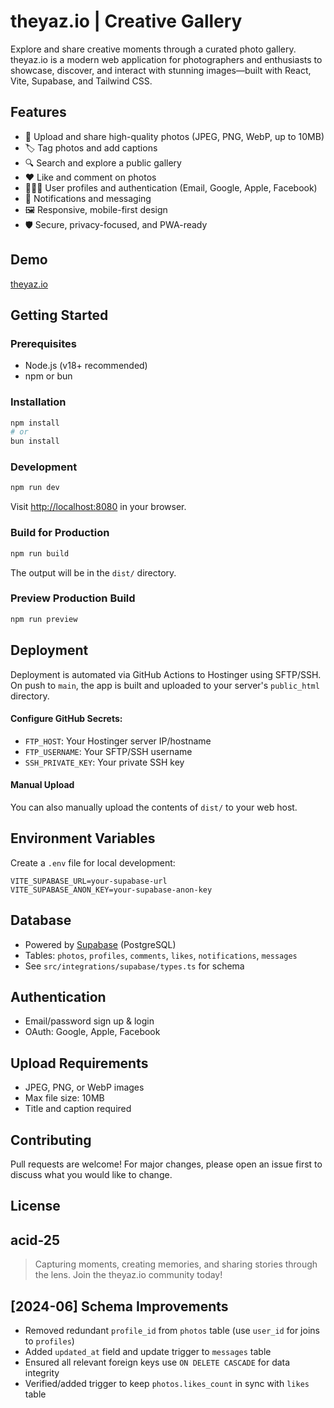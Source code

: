 # theyaz.io | Creative Gallery

Explore and share creative moments through a curated photo gallery. theyaz.io is a modern web application for photographers and enthusiasts to showcase, discover, and interact with stunning images—built with React, Vite, Supabase, and Tailwind CSS.

## Features

- 📸 Upload and share high-quality photos (JPEG, PNG, WebP, up to 10MB)
- 🏷️ Tag photos and add captions
- 🔍 Search and explore a public gallery
- ❤️ Like and comment on photos
- 🧑‍🤝‍🧑 User profiles and authentication (Email, Google, Apple, Facebook)
- 📨 Notifications and messaging
- 🖼️ Responsive, mobile-first design
- 🛡️ Secure, privacy-focused, and PWA-ready

## Demo

[theyaz.io](https://theyaz.io)

## Getting Started

### Prerequisites

- Node.js (v18+ recommended)
- npm or bun

### Installation

```bash
npm install
# or
bun install
```

### Development

```bash
npm run dev
```

Visit [http://localhost:8080](http://localhost:8080) in your browser.

### Build for Production

```bash
npm run build
```

The output will be in the `dist/` directory.

### Preview Production Build

```bash
npm run preview
```

## Deployment

Deployment is automated via GitHub Actions to Hostinger using SFTP/SSH. On push to `main`, the app is built and uploaded to your server's `public_html` directory.

#### Configure GitHub Secrets:

- `FTP_HOST`: Your Hostinger server IP/hostname
- `FTP_USERNAME`: Your SFTP/SSH username
- `SSH_PRIVATE_KEY`: Your private SSH key

#### Manual Upload

You can also manually upload the contents of `dist/` to your web host.

## Environment Variables

Create a `.env` file for local development:

```
VITE_SUPABASE_URL=your-supabase-url
VITE_SUPABASE_ANON_KEY=your-supabase-anon-key
```

## Database

- Powered by [Supabase](https://supabase.com/) (PostgreSQL)
- Tables: `photos`, `profiles`, `comments`, `likes`, `notifications`, `messages`
- See `src/integrations/supabase/types.ts` for schema

## Authentication

- Email/password sign up & login
- OAuth: Google, Apple, Facebook

## Upload Requirements

- JPEG, PNG, or WebP images
- Max file size: 10MB
- Title and caption required

## Contributing

Pull requests are welcome! For major changes, please open an issue first to discuss what you would like to change.

## License

## acid-25

> Capturing moments, creating memories, and sharing stories through the lens. Join the theyaz.io community today!

## [2024-06] Schema Improvements

- Removed redundant `profile_id` from `photos` table (use `user_id` for joins to `profiles`)
- Added `updated_at` field and update trigger to `messages` table
- Ensured all relevant foreign keys use `ON DELETE CASCADE` for data integrity
- Verified/added trigger to keep `photos.likes_count` in sync with `likes` table

